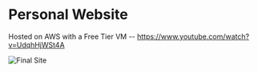 # Personal Website

Hosted on AWS with a Free Tier VM -- https://www.youtube.com/watch?v=UdqhHjWSt4A

![Final Site](https://github.com/eriktoor/personal-website/blob/master/images/personal-website.JPG)

